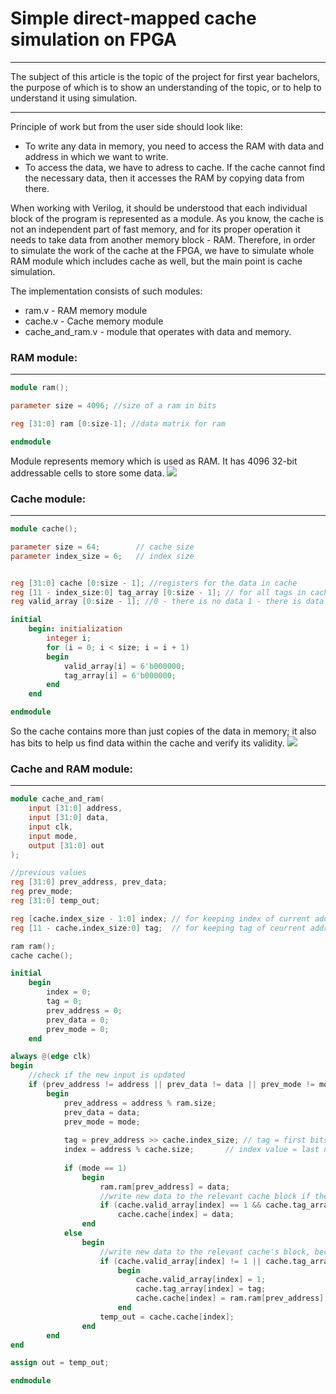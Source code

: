 

# Simple direct-mapped cache simulation on FPGA
------
The subject of this article is the topic of the project for first year bachelors, the purpose of which is to show an understanding of the topic, or to help to understand it using simulation. 
___

Principle of work but from the user side should look like:
* To write any data in memory, you need to access the RAM with data and address in which we want to write.
* To access the data, we have to adress to cache. If the cache cannot find the necessary data, then it accesses the RAM by copying data from there.

When working with Verilog, it should be understood that each individual block of the program is represented as a module. As you know, the cache is not an independent part of fast memory, and for its proper operation it needs to take data from another memory block - RAM. Therefore, in order to simulate the work of the cache at the FPGA, we have to simulate whole RAM module which includes cache as well, but the main point is cache simulation. 

The implementation consists of such modules:
* ram.v - RAM memory module
* cache.v - Cache memory module
* cache_and_ram.v - module that operates with data and memory.

<cut/>

### RAM module:
------
<spoiler title="Code">

```verilog
module ram();

parameter size = 4096; //size of a ram in bits

reg [31:0] ram [0:size-1]; //data matrix for ram

endmodule
```
</spoiler>

<spoiler title="Description">
Module represents memory which is used as RAM. It has 4096 32-bit addressable cells to store some data. 
</spoiler>

<img src="https://habrastorage.org/webt/03/an/bx/03anbxhid6b_h5kyzrz5ia6dzzc.png" />

### Cache module:
------
<spoiler title="Code">

```verilog
module cache();

parameter size = 64;		// cache size
parameter index_size = 6;	// index size


reg [31:0] cache [0:size - 1]; //registers for the data in cache
reg [11 - index_size:0] tag_array [0:size - 1]; // for all tags in cache
reg valid_array [0:size - 1]; //0 - there is no data 1 - there is data

initial
	begin: initialization
		integer i;
		for (i = 0; i < size; i = i + 1)
		begin
			valid_array[i] = 6'b000000;
			tag_array[i] = 6'b000000;
		end
	end

endmodule 
```
</spoiler>

<spoiler title="Description">
So the cache contains more than just copies of the data in
memory; it also has bits to help us find data within the cache and
verify its validity.
</spoiler>
<img src="https://habrastorage.org/webt/oy/xg/gw/oyxggwb5ikbgmkyn3mycpj1ft-y.png" />
	
### Cache and RAM module:
------
<spoiler title="Code">

```verilog
module cache_and_ram(
	input [31:0] address,
	input [31:0] data,
	input clk,
	input mode,
	output [31:0] out
);

//previous values
reg [31:0] prev_address, prev_data;
reg prev_mode;
reg [31:0] temp_out;

reg [cache.index_size - 1:0] index;	// for keeping index of current address
reg [11 - cache.index_size:0] tag;	// for keeping tag of ceurrent address

ram ram();
cache cache();

initial
	begin
		index = 0;
		tag = 0;
		prev_address = 0;
		prev_data = 0;
		prev_mode = 0;
	end

always @(edge clk)
begin
	//check if the new input is updated
	if (prev_address != address || prev_data != data || prev_mode != mode)
		begin
			prev_address = address % ram.size;
			prev_data = data;
			prev_mode = mode;
			
			tag = prev_address >> cache.index_size;	// tag = first bits of address except index ones (In our particular case - 6)
			index = address % cache.size; 		// index value = last n (n = size of cache) bits of address
				
			if (mode == 1)
				begin
					ram.ram[prev_address] = data;
					//write new data to the relevant cache block if there is such one
					if (cache.valid_array[index] == 1 && cache.tag_array[index] == tag)
						cache.cache[index] = data;
				end
			else
				begin
					//write new data to the relevant cache's block, because the one we addressing to will be possibly addressed one more time soon
					if (cache.valid_array[index] != 1 || cache.tag_array[index] != tag)
						begin
							cache.valid_array[index] = 1;
							cache.tag_array[index] = tag;
							cache.cache[index] = ram.ram[prev_address];
						end
					temp_out = cache.cache[index];
				end	
		end
end

assign out = temp_out;

endmodule 
```
</spoiler>
